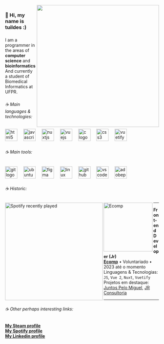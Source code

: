 <img src="https://raw.githubusercontent.com/MicaelliMedeiros/micaellimedeiros/master/image/computer-illustration.png" min-width="400px" max-width="400px" width="400px" align="right">

<h3 align="left">🐇 Hi, my name is tuildes :)</h3>

###

<p align="left">I am a programmer in the areas of <strong>computer science</strong> and <strong>bioinformatics</strong><br>And currently a student of Biomedical Informatics at UFPR.</p>

###

<h6 align="left">☕  Main languages & technologies:</h6>

###

<div align="left">
  <img src="https://skillicons.dev/icons?i=html" height="40" alt="html5 logo"  />
  <img width="12" />
  <img src="https://skillicons.dev/icons?i=js" height="40" alt="javascript logo"  />
  <img width="12" />
  <img src="https://skillicons.dev/icons?i=nuxtjs" height="40" alt="nuxtjs logo"  />
  <img width="12" />
  <img src="https://skillicons.dev/icons?i=vue" height="40" alt="vuejs logo"  />
  <img width="12" />
  <img src="https://skillicons.dev/icons?i=c" height="40" alt="c logo"  />
  <img width="12" />
  <img src="https://skillicons.dev/icons?i=css" height="40" alt="css3 logo"  />
  <img width="12" />
  <img src="https://cdn.simpleicons.org/vuetify/1867C0" height="40" alt="vuetify logo"  />
</div>

###

<h6 align="left">☕  Main tools:</h6>

###

<div align="left">
  <img src="https://skillicons.dev/icons?i=git" height="40" alt="git logo"  />
  <img width="12" />
  <img src="https://cdn.simpleicons.org/ubuntu/E95420" height="40" alt="ubuntu logo"  />
  <img width="12" />
  <img src="https://skillicons.dev/icons?i=figma" height="40" alt="figma logo"  />
  <img width="12" />
  <img src="https://skillicons.dev/icons?i=linux" height="40" alt="linux logo"  />
  <img width="12" />
  <img src="https://skillicons.dev/icons?i=github" height="40" alt="github logo"  />
  <img width="12" />
  <img src="https://skillicons.dev/icons?i=vscode" height="40" alt="vscode logo"  />
  <img width="12" />
  <img src="https://skillicons.dev/icons?i=ps" height="40" alt="adobephotoshop logo"  />
</div>

<h6 align="left">☕  Historic:</h6>

<a href="https://open.spotify.com/user/aq8nkj7zs2bey71k6fsegdx8e">
  <img src="https://spotify-recently-played-readme.vercel.app/api?user=aq8nkj7zs2bey71k6fsegdx8e&count=5&unique=false" alt="Spotify recently played" min-width="320px" max-width="320px" width="320px" align="left"  />
</a>

###

[<img align="left" height="160px" width="160px" alt="Ecomp" src="https://media.licdn.com/dms/image/C4E0BAQH52NBaBJ3Chw/company-logo_200_200/0/1657585171137?e=2147483647&v=beta&t=W_HaSuUsGZNfW0ejGZl6sTLZqky4MTCpYvMtCgaCzB4"/>](https://ecomp.co/)

***

**Front-end Developer (Jr)** \
[**Ecomp**](https://ecomp.co/) • Voluntariado • 2023 até o momento \
Linguagens & Tecnologias: `JS`, `Vue 2`, `Nuxt`, `Vuetify` \
Projetos em destaque: [Juntos Pelo Miguel](), [JR Consultoria]()
<br/>

***

<h6> ☕ Other perhaps interesting links: </h6>

  **[My Steam profile](https://steamcommunity.com/id/tuildes/)** \
  **[My Spotify profile](https://open.spotify.com/user/aq8nkj7zs2bey71k6fsegdx8e?si=1f0e1560100e4b31)** \
  **[My Linkedin profile](https://www.linkedin.com/in/gfrehse/)**
